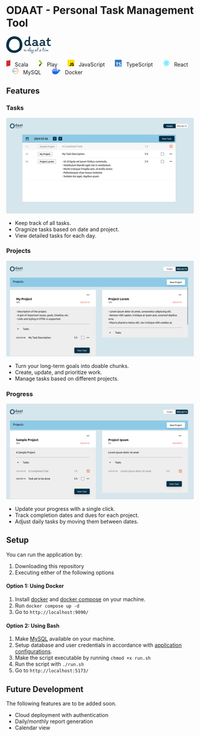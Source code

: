# ODAAT - Personal Task Management Tool

![Logo](./webapp/src/assets/images/logo.png)

<section>
    <img style="height:18px;" src="./readme_images/scala.png" />
    <span style="">&nbsp; Scala &nbsp; &nbsp; &nbsp; </span>
    <img style="height:18px; " src="./readme_images/play.png" />
    <span style="">&nbsp; Play &nbsp; &nbsp; &nbsp; </span>
    <img style="height:18px; " src="./readme_images/js.png" />
    <span style="">&nbsp; JavaScript &nbsp; &nbsp; &nbsp; </span>
    <img style="height:18px; " src="./readme_images/ts.png" />
    <span style="">&nbsp; TypeScript &nbsp; &nbsp; &nbsp; </span>
    <img style="height:18px; " src="./readme_images/react.png" />
    <span style="">&nbsp; React &nbsp; &nbsp; &nbsp; </span>
    <img style="height:18px; " src="./readme_images/mysql.png" />
    <span style="">&nbsp; MySQL &nbsp; &nbsp; &nbsp; </span>
    <img style="height:18px; " src="./readme_images/docker.png" />
    <span style="">&nbsp; Docker &nbsp; &nbsp; &nbsp; </span>
</section>

## Features

### Tasks
![Task Page](./readme_images/task.png)
- Keep track of all tasks.
- Oragnize tasks based on date and project.
- View detailed tasks for each day.

### Projects
![Project Page](./readme_images/project.png)
- Turn your long-term goals into doable chunks.
- Create, update, and prioritize work.
- Manage tasks based on different projects.

### Progress
![Progress Page](./readme_images/progress.png)
- Update your progress with a single click.
- Track completion dates and dues for each project.
- Adjust daily tasks by moving them between dates.

## Setup
You can run the application by:
1. Downloading this repository
2. Executing either of the following options

#### Option 1: Using Docker
1. Install [docker](https://docs.docker.com/engine/install/) and [docker compose](https://docs.docker.com/compose/install/) on your machine.
2. Run `docker compose up -d`
3. Go to `http://localhost:9090/`

#### Option 2: Using Bash
1. Make [MySQL](https://www.mysql.com/) available on your machine.
2. Setup database and user credentials in accordance with [application configurations](https://github.com/swunoo/odaat/blob/main/server/odaat-server/conf/application.conf).
3. Make the script executable by running `chmod +x run.sh`
4. Run the script with `./run.sh`
3. Go to `http://localhost:5173/`

## Future Development
The following features are to be added soon.
- Cloud deployment with authentication
- Daily/monthly report generation
- Calendar view
